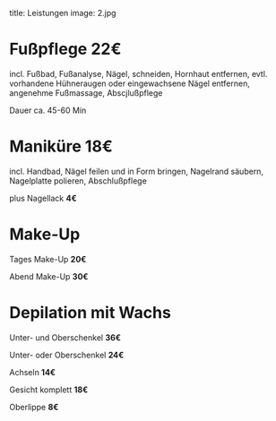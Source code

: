 title: Leistungen
image: 2.jpg

# Fußpflege 22€ 
incl. Fußbad, Fußanalyse, Nägel, schneiden, Hornhaut entfernen, evtl. vorhandene Hühneraugen oder eingewachsene Nägel entfernen, angenehme Fußmassage, Abscjlußpflege

Dauer ca. 45-60 Min

# Maniküre 18€
incl. Handbad, Nägel feilen und in Form bringen, Nagelrand säubern, Nagelplatte polieren, Abschlußpflege

plus Nagellack **4€**

# Make-Up
Tages Make-Up **20€**

Abend Make-Up **30€** 

# Depilation mit Wachs
Unter- und Oberschenkel **36€**

Unter- oder Oberschenkel **24€**

Achseln **14€**

Gesicht komplett **18€**

Oberlippe **8€**

